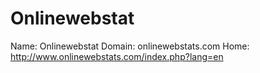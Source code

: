 
# Onlinewebstat

Name: Onlinewebstat
Domain: onlinewebstats.com
Home: http://www.onlinewebstats.com/index.php?lang=en
